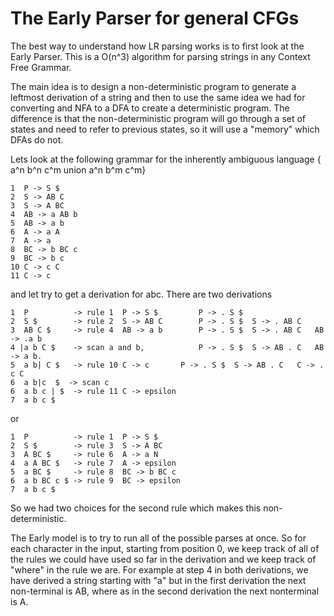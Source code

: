 # The Early Parser for general CFGs
The best way to understand how LR parsing works is to first look at the Early Parser.
This is a O(n^3) algorithm for parsing strings in any Context Free Grammar. 

The main idea is to design a non-deterministic program to generate a leftmost derivation of a string
and then to use the same idea we had for converting and NFA to a DFA to create a deterministic program.
The difference is that the non-deterministic program will go through a set of states and need to refer to previous
states, so it will use a "memory" which DFAs do not.

Lets look at the following grammar for the inherently ambiguous language { a^n b^n c^m union a^n b^m c^m}
```
1  P -> S $
2  S -> AB C
3  S -> A BC
4  AB -> a AB b
5  AB -> a b
6  A -> a A
7  A -> a
8  BC -> b BC c
9  BC -> b c
10 C -> c C
11 C -> c
```
and let try to get a derivation for abc. There are two derivations
```
1  P          -> rule 1  P -> S $         P -> . S $
2  S $        -> rule 2  S -> AB C        P -> . S $  S -> . AB C
3  AB C $     -> rule 4  AB -> a b        P -> . S $  S -> . AB C   AB -> .a b
4 |a b C $    -> scan a and b,            P -> . S $  S -> AB . C   AB -> a b.
5  a b| C $   -> rule 10 C -> c       P -> . S $  S -> AB . C   C -> . c C
6  a b|c  $  -> scan c
6  a b c | $  -> rule 11 C -> epsilon
7  a b c $
```
or
```
1  P          -> rule 1  P -> S $
2  S $        -> rule 3  S -> A BC
3  A BC $     -> rule 6  A -> a N
4  a A BC $   -> rule 7  A -> epsilon
5  a BC $     -> rule 8  BC -> b BC c
6  a b BC c $ -> rule 9  BC -> epsilon  
7  a b c $
```
So we had two choices for the second rule which makes this non-deterministic.

The Early model is to try to run all of the possible parses at once.
So for each character in the input, starting from position 0, we keep track of all of the rules we could have used so far in the derivation
and we keep track of "where" in the rule we are. For example at step 4 in both derivations, we have derived a string starting with "a"
but in the first derivation the next non-terminal is AB, where as in the second derivation the next nonterminal is A.



